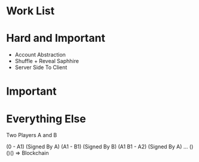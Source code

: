 # Work List
# Hard and Important
* Account Abstraction 
* Shuffle + Reveal Saphhire
* Server Side To Client
# Important

# Everything Else

Two Players A and B

(0 - A1) (Signed By A)
(A1 - B1) (Signed By B)
(A1 B1 - A2) (Signed By A)
...
()()() => Blockchain


